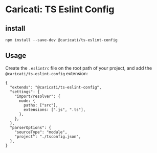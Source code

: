 # Caricati: TS Eslint Config

## install

```
npm install --save-dev @caricati/ts-eslint-config
```

## Usage

Create the `.eslintrc` file on the root path of your project, and add the `@caricati/ts-eslint-config` extension:

```
{
  "extends": "@caricati/ts-eslint-config",
  "settings": {
    "import/resolver": {
      node: {
        paths: ["src"],
        extensions: [".js", ".ts"],
      },
    },
  },
  "parserOptions": {
    "sourceType": "module",
    "project": "./tsconfig.json",
  },
}
```
